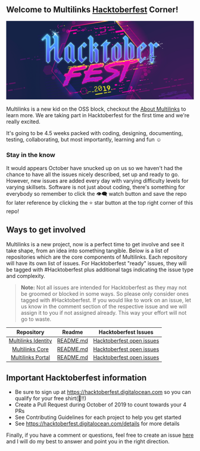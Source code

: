 ## Welcome to Multilinks [Hacktoberfest](https://hacktoberfest.digitalocean.com) Corner!

![Hacktoberfest 2019 Header Image](doc_assets/hacktoberfest_2019_header.png "Hacktoberfest 2019 Header Image")

Multilinks is a new kid on the OSS block, checkout the [About Multilinks](https://github.com/ChrisDinhNZ/MultilinksCore/blob/master/ABOUT_MULTILINKS.md) to learn more. We are taking part in Hacktoberfest for the first time and we're really excited.

It's going to be 4.5 weeks packed with coding, designing, documenting, testing, collaborating, but most importantly, learning and fun :relaxed:

### Stay in the know

It would appears October have snucked up on us so we haven't had the chance to have all the issues nicely described, set up and ready to go. However, new issues are added every day with varying difficulty levels for varying skillsets. Software is not just about coding, there's something for everybody so remember to click the 👁‍🗨 watch button and save the repo for later reference by clicking the ⭐️ star button at the top right corner of this repo!

## Ways to get involved

Multilinks is a new project, now is a perfect time to get involve and see it take shape, from an idea into something tangible.  Below is a list of repositories which are the core components of Multilinks. Each repository will have its own list of issues. For Hacktoberfest "ready" issues, they will be tagged with #Hacktoberfest plus additional tags indicating the issue type and complexity.

> **Note:** Not all issues are intended for Hacktoberfest as they may not be groomed or blocked in some ways. So please only consider ones tagged with #Hacktoberfest. If you would like to work on an issue, let us know in the comment section of the respective issue and we will assign it to you if not assigned already. This way your effort will not go to waste.

| Repository | Readme | Hacktoberfest Issues|
|:--------------:|:---------------------------:|:------------------------:|
| [Multilinks Identity](https://github.com/ChrisDinhNZ/MultilinksIdentity) | [README.md](https://github.com/ChrisDinhNZ/MultilinksIdentity/blob/master/README.md) | [Hacktoberfest open issues](https://github.com/ChrisDinhNZ/MultilinksIdentity/issues?utf8=✓&q=is%3Aissue+is%3Aopen+label%3AHacktoberfest) |
| [Multilinks Core](https://github.com/ChrisDinhNZ/MultilinksCore) | [README.md](https://github.com/ChrisDinhNZ/MultilinksCore/blob/master/README.md) | [Hacktoberfest open issues](https://github.com/ChrisDinhNZ/MultilinksCore/issues?utf8=✓&q=is%3Aissue+is%3Aopen+label%3AHacktoberfest) |
| [Multilinks Portal](https://github.com/ChrisDinhNZ/MultilinksPortal) | [README.md](https://github.com/ChrisDinhNZ/MultilinksPortal/blob/master/README.md) | [Hacktoberfest open issues](https://github.com/ChrisDinhNZ/MultilinksPortal/issues?utf8=✓&q=is%3Aissue+is%3Aopen+label%3AHacktoberfest) |

## Important Hacktoberfest information

   * Be sure to sign up at https://hacktoberfest.digitalocean.com so you can qualify for your free shirt(👚!!)
   * Create a Pull Request during October of 2019 to count towards your 4 PRs
   * See Contributing Guidelines for each project to help you get started
   * See https://hacktoberfest.digitalocean.com/details for more details

Finally, if you have a comment or questions, feel free to create an issue [here](https://github.com/ChrisDinhNZ/Hacktoberfest-2019/issues/new) and I will do my best to answer and point you in the right direction.
